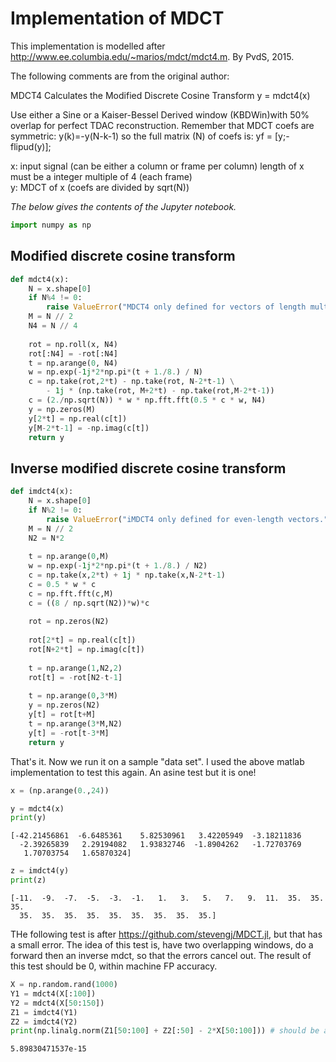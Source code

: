 
Implementation of MDCT
===
This implementation is modelled after http://www.ee.columbia.edu/~marios/mdct/mdct4.m.  By PvdS, 2015.

The following comments are from the original author:

MDCT4 Calculates the Modified Discrete Cosine Transform
   y = mdct4(x)

   Use either a Sine or a Kaiser-Bessel Derived window (KBDWin)with 
   50% overlap for perfect TDAC reconstruction.
   Remember that MDCT coefs are symmetric: y(k)=-y(N-k-1) so the full
   matrix (N) of coefs is: yf = [y;-flipud(y)];

   x: input signal (can be either a column or frame per column)
      length of x must be a integer multiple of 4 (each frame)     
   y: MDCT of x (coefs are divided by sqrt(N))


_The below gives the contents of the Jupyter notebook._


```python
import numpy as np
```

Modified discrete cosine transform
-----


```python
def mdct4(x):
    N = x.shape[0]
    if N%4 != 0:
        raise ValueError("MDCT4 only defined for vectors of length multiple of four.")
    M = N // 2
    N4 = N // 4
    
    rot = np.roll(x, N4)
    rot[:N4] = -rot[:N4]
    t = np.arange(0, N4)
    w = np.exp(-1j*2*np.pi*(t + 1./8.) / N)
    c = np.take(rot,2*t) - np.take(rot, N-2*t-1) \
        - 1j * (np.take(rot, M+2*t) - np.take(rot,M-2*t-1))
    c = (2./np.sqrt(N)) * w * np.fft.fft(0.5 * c * w, N4)
    y = np.zeros(M)
    y[2*t] = np.real(c[t])
    y[M-2*t-1] = -np.imag(c[t])
    return y
```

Inverse modified discrete cosine transform
-----


```python
def imdct4(x):
    N = x.shape[0]
    if N%2 != 0:
        raise ValueError("iMDCT4 only defined for even-length vectors.")
    M = N // 2
    N2 = N*2
    
    t = np.arange(0,M)
    w = np.exp(-1j*2*np.pi*(t + 1./8.) / N2)
    c = np.take(x,2*t) + 1j * np.take(x,N-2*t-1)
    c = 0.5 * w * c
    c = np.fft.fft(c,M)
    c = ((8 / np.sqrt(N2))*w)*c
    
    rot = np.zeros(N2)
    
    rot[2*t] = np.real(c[t])
    rot[N+2*t] = np.imag(c[t])
    
    t = np.arange(1,N2,2)
    rot[t] = -rot[N2-t-1]
    
    t = np.arange(0,3*M)
    y = np.zeros(N2)
    y[t] = rot[t+M]
    t = np.arange(3*M,N2)
    y[t] = -rot[t-3*M]
    return y
```

That's it.
Now we run it on a sample "data set".  I used the above matlab implementation to test this again.  An asine test but it is one!


```python
x = (np.arange(0.,24))
```


```python
y = mdct4(x)
print(y)
```

    [-42.21456861  -6.6485361    5.82530961   3.42205949  -3.18211836
      -2.39265839   2.29194082   1.93832746  -1.8904262   -1.72703769
       1.70703754   1.65870324]



```python
z = imdct4(y)
print(z)
```

    [-11.  -9.  -7.  -5.  -3.  -1.   1.   3.   5.   7.   9.  11.  35.  35.  35.
      35.  35.  35.  35.  35.  35.  35.  35.  35.]


THe following test is after https://github.com/stevengj/MDCT.jl, but that has a small error.  The idea of this test is, have two overlapping windows, do a forward then an inverse mdct, so that the errors cancel out.  The result of this test should be 0, within machine FP accuracy.


```python
X = np.random.rand(1000)
Y1 = mdct4(X[:100])
Y2 = mdct4(X[50:150])
Z1 = imdct4(Y1)
Z2 = imdct4(Y2)
print(np.linalg.norm(Z1[50:100] + Z2[:50] - 2*X[50:100])) # should be about 0
```

    5.89830471537e-15



```python

```
